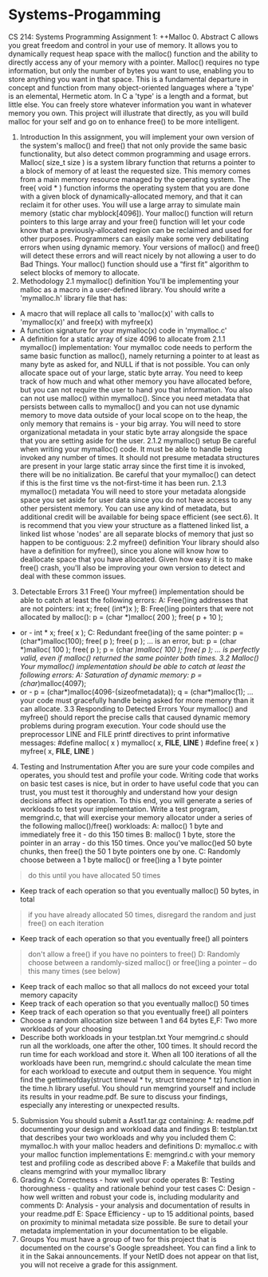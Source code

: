 # Systems-Progamming

CS 214: Systems Programming
Assignment 1: ++Malloc
0. Abstract
C allows you great freedom and control in your use of memory. It allows you to dynamically request
heap space with the malloc() function and the ability to directly access any of your memory with a
pointer. Malloc() requires no type information, but only the number of bytes you want to use, enabling
you to store anything you want in that space. This is a fundamental departure in concept and function
from many object-oriented languages where a 'type' is an elemental, Hermetic atom. In C a 'type' is a
length and a format, but little else. You can freely store whatever information you want in whatever
memory you own. This project will illustrate that directly, as you will build malloc for your self and go
on to enhance free() to be more intelligent.
1. Introduction
 In this assignment, you will implement your own version of the system's malloc() and free() that not
only provide the same basic functionality, but also detect common programming and usage errors.
 Malloc( size_t size ) is a system library function that returns a pointer to a block of memory of at least
the requested size. This memory comes from a main memory resource managed by the operating
system. The free( void * ) function informs the operating system that you are done with a given
block of dynamically-allocated memory, and that it can reclaim it for other uses.
 You will use a large array to simulate main memory (static char myblock[4096]). Your malloc()
function will return pointers to this large array and your free() function will let your code know
that a previously-allocated region can be reclaimed and used for other purposes. Programmers can
easily make some very debilitating errors when using dynamic memory. Your versions of malloc() and
free() will detect these errors and will react nicely by not allowing a user to do Bad Things. Your
malloc() function should use a “first fit” algorithm to select blocks of memory to allocate.
2. Methodology
2.1 mymalloc() definition
 You'll be implementing your malloc as a macro in a user-defined library. You should write a
'mymalloc.h' library file that has:
 - A macro that will replace all calls to 'malloc(x)' with calls to 'mymalloc(x)' and free(x) with
myfree(x)
 - A function signature for your mymalloc(x) code in 'mymalloc.c'
 - A definition for a static array of size 4096 to allocate from
2.1.1 mymalloc() implementation:
 Your mymalloc code needs to perform the same basic function as malloc(), namely returning a
pointer to at least as many byte as asked for, and NULL if that is not possible. You can only allocate
space out of your large, static byte array. You need to keep track of how much and what other memory
you have allocated before, but you can not require the user to hand you that information. You also can
not use malloc() within mymalloc(). Since you need metadata that persists between calls to mymalloc()
and you can not use dynamic memory to move data outside of your local scope on to the heap, the only
memory that remains is - your big array. You will need to store organizational metadata in your static
byte array alongside the space that you are setting aside for the user.
2.1.2 mymalloc() setup
 Be careful when writing your mymalloc() code. It must be able to handle being invoked any number
of times. It should not presume metadata structures are present in your large static array since the first
time it is invoked, there will be no initialization. Be careful that your mymalloc() can detect if this is
the first time vs the not-first-time it has been run.
2.1.3 mymalloc() metadata
 You will need to store your metadata alongside space you set aside for user data since you do not have
access to any other persistent memory. You can use any kind of metadata, but additional credit will be
available for being space efficient (see sect.6). It is recommend that you view your structure as a
flattened linked list, a linked list whose 'nodes' are all separate blocks of memory that just so happen to
be contiguous:
2.2 myfree() definition
 Your library should also have a definition for myfree(), since you alone will know how to deallocate
space that you have allocated. Given how easy it is to make free() crash, you'll also be improving your
own version to detect and deal with these common issues.
3. Detectable Errors
3.1 Free()
 Your myfree() implementation should be able to catch at least the following errors:
A: Free()ing addresses that are not pointers:
int x;
free( (int*)x );
B: Free()ing pointers that were not allocated by malloc():
p = (char *)malloc( 200 );
free( p + 10 );
 - or -
int * x;
free( x );
C: Redundant free()ing of the same pointer:
p = (char*)malloc(100);
free( p );
free( p );
 ... is an error, but:
p = (char *)malloc( 100 );
free( p );
p = (char *)malloc( 100 );
free( p );
 ... is perfectly valid, even if malloc() returned the same pointer both times.
3.2 Malloc()
 Your mymalloc() implementation should be able to catch at least the following errors:
A: Saturation of dynamic memory:
p = (char*)malloc(4097);
- or -
p = (char*)malloc(4096-(sizeofmetadata));
q = (char*)malloc(1);
 ... your code must gracefully handle being asked for more memory than it can
 allocate.
3.3 Responding to Detected Errors
 Your mymalloc() and myfree() should report the precise calls that caused dynamic memory
problems during program execution. Your code should use the preprocessor LINE and FILE
printf directives to print informative messages:
#define malloc( x ) mymalloc( x, __FILE__, __LINE__ )
#define free( x ) myfree( x, __FILE__, __LINE__ )
4. Testing and Instrumentation
 After you are sure your code compiles and operates, you should test and profile your code.
Writing code that works on basic test cases is nice, but in order to have useful code that you can
trust, you must test it thoroughly and understand how your design decisions affect its operation.
To this end, you will generate a series of workloads to test your implementation. Write a test
program, memgrind.c, that will exercise your memory allocator under a series of the following
malloc()/free() workloads:
A: malloc() 1 byte and immediately free it - do this 150 times
B: malloc() 1 byte, store the pointer in an array - do this 150 times.
 Once you've malloc()ed 50 byte chunks, then free() the 50 1 byte pointers one by one.
C: Randomly choose between a 1 byte malloc() or free()ing a 1 byte pointer
> do this until you have allocated 50 times
- Keep track of each operation so that you eventually malloc() 50 bytes, in total
> if you have already allocated 50 times, disregard the random and just free() on each
 iteration
- Keep track of each operation so that you eventually free() all pointers
 > don't allow a free() if you have no pointers to free()
D: Randomly choose between a randomly-sized malloc() or free()ing a pointer – do this many
 times (see below)
- Keep track of each malloc so that all mallocs do not exceed your total memory capacity
- Keep track of each operation so that you eventually malloc() 50 times
- Keep track of each operation so that you eventually free() all pointers
- Choose a random allocation size between 1 and 64 bytes
E,F: Two more workloads of your choosing
- Describe both workloads in your testplan.txt
 Your memgrind.c should run all the workloads, one after the other, 100 times. It should record the run
time for each workload and store it. When all 100 iterations of all the workloads have been run,
memgrind.c should calculate the mean time for each workload to execute and output them in sequence.
You might find the gettimeofday(struct timeval * tv, struct timezone * tz) function in the time.h
library useful.
 You should run memgrind yourself and include its results in your readme.pdf. Be sure to discuss
your findings, especially any interesting or unexpected results.
5. Submission
You should submit a Asst1.tar.gz containing:
A: readme.pdf documenting your design and workload data and findings
B: testplan.txt that describes your two workloads and why you included them
C: mymalloc.h with your malloc headers and definitions
D: mymalloc.c with your malloc function implementations
E: memgrind.c with your memory test and profiling code as described above
F: a Makefile that builds and cleans memgrind with your mymalloc library
6. Grading
A: Correctness - how well your code operates
B: Testing thoroughness - quality and rationale behind your test cases
C: Design - how well written and robust your code is, including modularity and comments
D: Analysis - your analysis and documentation of results in your readme.pdf
E: Space Efficiency - up to 15 additional points, based on proximity to minimal metadata
size possible. Be sure to detail your metadata implementation in your
documentation to be eligable.
7. Groups
You must have a group of two for this project that is documented on the course's Google
spreadsheet. You can find a link to it in the Sakai announcements. If your NetID does not appear on that
list, you will not receive a grade for this assignment.
